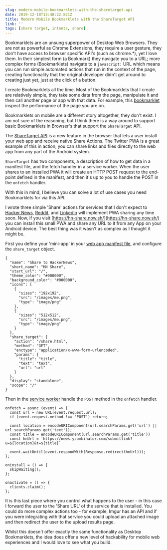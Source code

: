 ```yaml
---
slug: modern-mobile-bookmarklets-with-the-sharetarget-api
date: 2019-12-18T13:48:22.821Z
title: Modern Mobile Bookmarklets with the ShareTarget API
link: ''
tags: [share target, intents, share]
---
```


Bookmarklets are an unsung superpower of Desktop Web Browsers. They are not as powerful as Chrome Extensions, they require a user gesture, they don't have access to browser specific API's (such as chrome.*), yet I love them. In their simplest form (a Bookmark) they navigate you to a URL; more complex forms (Bookmarklets) navigate to a `javascript:` URL which means you can run simple automated actions that run in the context of the page, creating functionality that the original developer didn't get around to creating just yet, just at the click of a button.

I create Bookmarklets all the time. Most of the Bookmarklets that I create are relatively simple, they take some data from the page, manipulate it and then call another page or app with that data. For example, this [bookmarklet](/bookmarklet-trace-page/) inspect the performance of the page you are on.

Bookmarklets on mobile are a different story altogether, they don't exist. I am not sure of the reasoning, but I think there is a way around to support basic Bookmarklets in Browser's that support the `ShareTarget` API. 

The [ShareTarget API](/file-web-share-target/) is a new feature in the browser that lets a user install your web app and receive native Share Actions. The Twitter PWA is a great example of this in action, you can share links and files directly to the web app from any part of the Android system.&nbsp;

`ShareTarget` has two components, a description of how to get data in a manifest file, and the fetch handler in a service worker. When the user shares to an installed PWA it will create an HTTP POST request to the end-point defined in the manifest, and then it's up to you to handle the POST in the `onfetch` handler.

With this in mind, I believe you can solve a lot of use cases you need Bookmarklets for via this API.

I wrote three simple 'Share' actions for services that I don't expect to [Hacker News](https://github.com/PaulKinlan/hn-share-target), [Reddit](https://github.com/PaulKinlan/reddit-share-target), and [LinkedIn](https://github.com/PaulKinlan/linkedinposter) will implement PWA sharing any time soon. Now, if you visit [https://hn-share.now.sh/](https://hn-share.now.sh/) you can install this small PWA and share any URL to it from any App on your Android device. The best thing was it wasn't as complex as I thought it might be.

First you define your 'mini-app' in your [web app manifest file](https://github.com/PaulKinlan/hn-share-target/blob/master/site/manifest.json), and configure the `share_target` object.

```
{
  "name": "Share to HackerNews",
  "short_name": "HN Share",
  "start_url": "/",
  "theme_color": "#000000",
  "background_color": "#000000",
  "icons": [
    {
      "sizes": "192x192",
      "src": "/images/me.png",
      "type": "image/png"
    },
    {
      "sizes": "512x512",
      "src": "/images/me.png",
      "type": "image/png"
    }
  ],
  "share_target": {
    "action": "/share.html",
    "method": "GET",
    "enctype": "application/x-www-form-urlencoded",
    "params": {
      "title": "title",
      "text": "text",
      "url": "url"
    }
  },
  "display": "standalone",
  "scope": "/"
}
```

Then in the [service worker](https://github.com/PaulKinlan/hn-share-target/blob/master/site/sw.js) handle the `POST` method in the `onfetch` handler.

```
onfetch = async (event) => {
  const url = new URL(event.request.url);
  if (event.request.method !== 'POST') return;

  const location = encodeURIComponent(url.searchParams.get('url') || url.searchParams.get('text'));
  const title = encodeURIComponent(url.searchParams.get('title'))
  const hnUrl = `https://news.ycombinator.com/submitlink?u=${location}&t=${title}`

  event.waitUntil(event.respondWith(Response.redirect(hnUrl)));
};

oninstall = () => {
  skipWaiting();
};

onactivate = () => {
  clients.claim();
};
```

It is this last piece where you control what happens to the user - in this case I forward the user to the 'Share URL' of the service that is installed. You could do more complex actions too - for example, Imgur has an API and if you were integrating with that service you could upload an attached image and then redirect the user to the upload results page.

Whilst this doesn't offer exactly the same functionality as Desktop Bookmarklets, the idea does offer a new level of hackability for mobile web experiences and I would love to see what you build.

